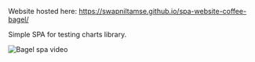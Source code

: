 Website hosted here: https://swapniltamse.github.io/spa-website-coffee-bagel/

Simple SPA for testing charts library.

![Bagel spa video](https://github.com/user-attachments/assets/f354b012-8845-44a9-9398-3b9e48e4b519)

